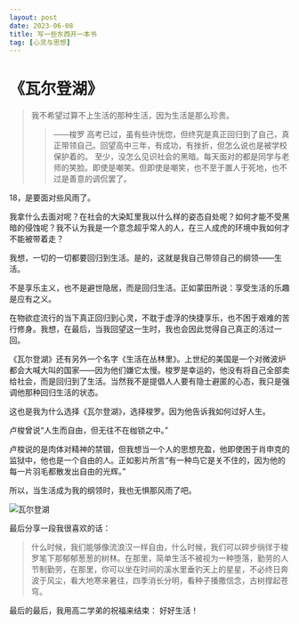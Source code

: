 ```yaml
---
layout: post
date: 2023-06-08
title: 写一些东西开一本书
tag: [心灵与思想]
---
```


# 《瓦尔登湖》
>我不希望过算不上生活的那种生活，因为生活是那么珍贵。 
>>——梭罗
高考已过，虽有些许恍惚，但终究是真正回归到了自己，真正带领自己。回望高中三年，有成功，有挫折，但怎么说也是被学校保护着的。
至少，没怎么见识社会的黑暗。每天面对的都是同学与老师的笑脸。即使是嘲笑。但即使是嘲笑，也不至于置人于死地，也不过是善意的调侃罢了。

18，是要面对些风雨了。

我拿什么去面对呢？在社会的大染缸里我以什么样的姿态自处呢？如何才能不受黑暗的侵蚀呢？我不认为我是一个意念超乎常人的人，在三人成虎的环境中我如何才不能被带着走？

我想，一切的一切都要回归到生活。是的，这就是我自己带领自己的纲领——生活。

不是享乐主义，也不是避世隐居，而是回归生活。正如蒙田所说：享受生活的乐趣是应有之义。

在物欲症流行的当下真正回归到心灵，不耽于虚浮的快捷享乐，也不困于艰难的苦行修身。我想，在最后，当我回望这一生时，我也会因此觉得自己真正的活过一回。

《瓦尔登湖》还有另外一个名字《生活在丛林里》。上世纪的美国是一个对微波炉都会大喊大叫的国家——因为他们嫌它太慢。梭罗是幸运的，他没有将自己全部卖给社会，而是回归到了生活。当然我不是提倡人人要有隐士避匿的心态，我只是强调他那种回归生活的状态。

这也是我为什么选择《瓦尔登湖》，选择梭罗。因为他告诉我如何过好人生。

卢梭曾说“人生而自由，但无往不在枷锁之中。”

卢梭说的是肉体对精神的禁锢，但我想当一个人的思想充盈，他即使困于肖申克的监狱中，他也是一个自由的人。正如影片所言“有一种鸟它是关不住的，因为他的每一片羽毛都散发出自由的光辉。”

所以，当生活成为我的纲领时，我也无惧那风雨了吧。

![瓦尔登湖](/assets/image/wedh.png"瓦尔登湖")

最后分享一段我很喜欢的话：

>什么时候，我们能够像流浪汉一样自由，什么时候，我们可以碎步徜徉于梭罗笔下那郁郁葱葱的树林。在那里，简单生活不被视为一种堕落，勤劳的人节制勤劳，在那里，你可以坐在时间的溪水里垂钓天上的星星，不必终日奔波于风尘，看大地寒来暑往，四季消长分明，看种子播撒信念，古树撑起苍穹。

最后的最后，我用高二学弟的祝福来结束：
好好生活！


